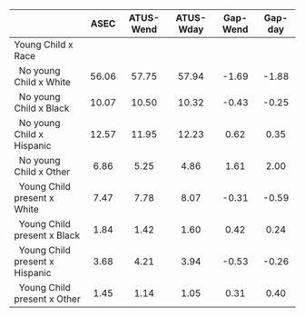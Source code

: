 
|                      |         ASEC |    ATUS-Wend |    ATUS-Wday |     Gap-Wend |      Gap-day |
| -------------------- | :----------: | :----------: | :----------: | :----------: | :----------: |
| Young Child x Race   |              |              |              |              |              |
| &nbsp;&nbsp;No young Child x White |        56.06 |        57.75 |        57.94 |        -1.69 |        -1.88 |
| &nbsp;&nbsp;No young Child x Black |        10.07 |        10.50 |        10.32 |        -0.43 |        -0.25 |
| &nbsp;&nbsp;No young Child x Hispanic |        12.57 |        11.95 |        12.23 |         0.62 |         0.35 |
| &nbsp;&nbsp;No young Child x Other |         6.86 |         5.25 |         4.86 |         1.61 |         2.00 |
| &nbsp;&nbsp;Young Child present x White |         7.47 |         7.78 |         8.07 |        -0.31 |        -0.59 |
| &nbsp;&nbsp;Young Child present x Black |         1.84 |         1.42 |         1.60 |         0.42 |         0.24 |
| &nbsp;&nbsp;Young Child present x Hispanic |         3.68 |         4.21 |         3.94 |        -0.53 |        -0.26 |
| &nbsp;&nbsp;Young Child present x Other |         1.45 |         1.14 |         1.05 |         0.31 |         0.40 |

